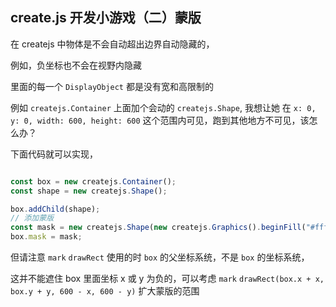 ## create.js 开发小游戏（二）蒙版

在 createjs 中物体是不会自动超出边界自动隐藏的，

例如，负坐标也不会在视野内隐藏

里面的每一个 `DisplayObject` 都是没有宽和高限制的

例如 `createjs.Container` 上面加个会动的 `createjs.Shape`, 我想让她 在 `x: 0, y: 0, width: 600, height: 600` 这个范围内可见，跑到其他地方不可见，该怎么办？

下面代码就可以实现，
```ts

const box = new createjs.Container();
const shape = new createjs.Shape();

box.addChild(shape);
// 添加蒙版
const mask = new createjs.Shape(new createjs.Graphics().beginFill("#ffffff").drawRect(box.x, box.y, 600, 600));
box.mask = mask;
```

但请注意 `mark` `drawRect` 使用的时 `box` 的父坐标系统，不是 `box` 的坐标系统，

这并不能遮住 box 里面坐标 x 或 y 为负的，可以考虑 `mark` `drawRect(box.x + x, box.y + y, 600 - x, 600 - y)` 扩大蒙版的范围
